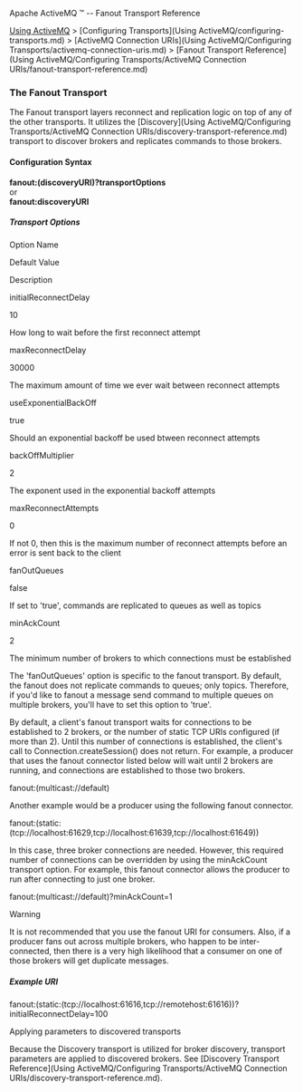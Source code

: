 Apache ActiveMQ ™ -- Fanout Transport Reference 

[Using ActiveMQ](using-activemq.md) > [Configuring Transports](Using ActiveMQ/configuring-transports.md) > [ActiveMQ Connection URIs](Using ActiveMQ/Configuring Transports/activemq-connection-uris.md) > [Fanout Transport Reference](Using ActiveMQ/Configuring Transports/ActiveMQ Connection URIs/fanout-transport-reference.md)


### The Fanout Transport

The Fanout transport layers reconnect and replication logic on top of any of the other transports. It utilizes the [Discovery](Using ActiveMQ/Configuring Transports/ActiveMQ Connection URIs/discovery-transport-reference.md) transport to discover brokers and replicates commands to those brokers.

#### Configuration Syntax

**fanout:(discoveryURI)?transportOptions**  
or  
**fanout:discoveryURI**

##### Transport Options

Option Name

Default Value

Description

initialReconnectDelay

10

How long to wait before the first reconnect attempt

maxReconnectDelay

30000

The maximum amount of time we ever wait between reconnect attempts

useExponentialBackOff

true

Should an exponential backoff be used btween reconnect attempts

backOffMultiplier

2

The exponent used in the exponential backoff attempts

maxReconnectAttempts

0

If not 0, then this is the maximum number of reconnect attempts before an error is sent back to the client

fanOutQueues

false

If set to 'true', commands are replicated to queues as well as topics

minAckCount

2

The minimum number of brokers to which connections must be established

The 'fanOutQueues' option is specific to the fanout transport. By default, the fanout does not replicate commands to queues; only topics. Therefore, if you'd like to fanout a message send command to multiple queues on multiple brokers, you'll have to set this option to 'true'.

By default, a client's fanout transport waits for connections to be established to 2 brokers, or the number of static TCP URIs configured (if more than 2). Until this number of connections is established, the client's call to Connection.createSession() does not return. For example, a producer that uses the fanout connector listed below will wait until 2 brokers are running, and connections are established to those two brokers.

fanout:(multicast://default)

Another example would be a producer using the following fanout connector.

fanout:(static:(tcp://localhost:61629,tcp://localhost:61639,tcp://localhost:61649))

In this case, three broker connections are needed. However, this required number of connections can be overridden by using the minAckCount transport option. For example, this fanout connector allows the producer to run after connecting to just one broker.

fanout:(multicast://default)?minAckCount=1

Warning

It is not recommended that you use the fanout URI for consumers. Also, if a producer fans out across multiple brokers, who happen to be inter-connected, then there is a very high likelihood that a consumer on one of those brokers will get duplicate messages.

##### Example URI

fanout:(static:(tcp://localhost:61616,tcp://remotehost:61616))?initialReconnectDelay=100

Applying parameters to discovered transports

Because the Discovery transport is utilized for broker discovery, transport parameters are applied to discovered brokers. See [Discovery Transport Reference](Using ActiveMQ/Configuring Transports/ActiveMQ Connection URIs/discovery-transport-reference.md).

